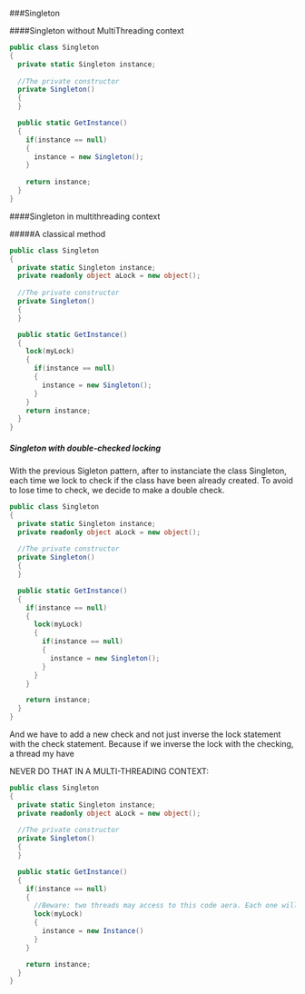 ###Singleton

####Singleton without MultiThreading context

```cs
public class Singleton
{
  private static Singleton instance;
  
  //The private constructor
  private Singleton()
  {
  }

  public static GetInstance()
  {
    if(instance == null)
    {
      instance = new Singleton();
    }
    
    return instance;
  }
}
```



####Singleton in multithreading context

#####A classical method


```cs
public class Singleton
{
  private static Singleton instance;
  private readonly object aLock = new object();
  
  //The private constructor
  private Singleton()
  {
  }

  public static GetInstance()
  {
    lock(myLock)
    {
      if(instance == null)
      {
        instance = new Singleton();
      }    
    }
    return instance;
  }
}
```


##### Singleton with double-checked locking

With the previous Sigleton pattern, after to instanciate the class Singleton, each time we lock to check if the class have been already created. To avoid to lose time to check, we decide to make a double check. 

```cs
public class Singleton
{
  private static Singleton instance;
  private readonly object aLock = new object();
  
  //The private constructor
  private Singleton()
  {
  }

  public static GetInstance()
  {
    if(instance == null)
    {
      lock(myLock)
      {
        if(instance == null)
        {
          instance = new Singleton();
        }    
      }    
    }

    return instance;
  }
}
```
And we have to add a new check and not just inverse the lock statement with the check statement. Because if we inverse the lock with the checking, a thread my have 

NEVER DO THAT IN A MULTI-THREADING CONTEXT:

```cs
public class Singleton
{
  private static Singleton instance;
  private readonly object aLock = new object();
  
  //The private constructor
  private Singleton()
  {
  }

  public static GetInstance()
  {
    if(instance == null)
    {
      //Beware: two threads may access to this code aera. Each one will instantiate the class!!!!
      lock(myLock)
      {
        instance = new Instance()
      }    
    }

    return instance;
  }
}
```
